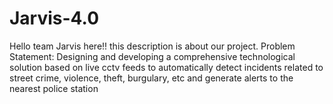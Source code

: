 # Jarvis-4.0
Hello team Jarvis here!! this description is about our project. Problem Statement: Designing and developing a comprehensive technological solution based on live cctv feeds to automatically detect incidents related to street crime, violence, theft, burgulary, etc and generate alerts to the nearest police station 
